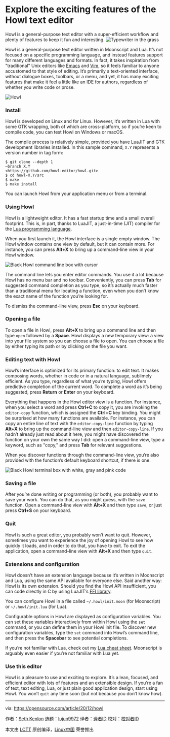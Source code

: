 [#]: collector: (lujun9972)
[#]: translator: ( )
[#]: reviewer: ( )
[#]: publisher: ( )
[#]: url: ( )
[#]: subject: (Explore the exciting features of the Howl text editor)
[#]: via: (https://opensource.com/article/20/12/howl)
[#]: author: (Seth Kenlon https://opensource.com/users/seth)

Explore the exciting features of the Howl text editor
======
Howl is a general-purpose text editor with a super-efficient workflow
and plenty of features to keep it fun and interesting.
![Typewriter in the grass][1]

Howl is a general-purpose text editor written in Moonscript and Lua. It’s not focused on a specific programming language, and instead features support for many different languages and formats. In fact, it takes inspiration from "traditional" Unix editors like [Emacs][2] and [Vim][3], so it feels familiar to anyone accustomed to that style of editing. It’s primarily a text-oriented interface, without dialogue boxes, toolbars, or a menu, and yet, it has many exciting features that make it feel a little like an IDE for authors, regardless of whether you write code or prose.

![Howl][4]

### Install

Howl is developed on Linux and for Linux. However, it’s written in Lua with some GTK wrapping, both of which are cross-platform, so if you’re keen to compile code, you can test Howl on Windows or macOS.

The compile process is relatively simple, provided you have LuaJIT and GTK development libraries installed. In this sample command, `X.Y` represents a version number in tag form:


```
$ git clone --depth 1
–branch X.Y
<https://github.com/howl-editor/howl.git>
$ cd howl-X.Y/src
$ make
$ make install
```

You can launch Howl from your application menu or from a terminal.

### Using Howl

Howl is a lightweight editor. It has a fast startup time and a small overall footprint. This is, in part, thanks to LuaJIT, a just-in-time (JIT) compiler for the [Lua programming language][5].

When you first launch it, the Howl interface is a single empty window. The Howl window contains one view by default, but it can contain more. For instance, you can press **Alt+X** to bring up a command-line view in your Howl window.

![Black Howl command line box with cursor][6]

The command line lets you enter editor commands. You use it a lot because Howl has no menu bar and no toolbar. Conveniently, you can press **Tab** for suggested command completion as you type, so it’s actually much faster than a traditional menu for locating a function, even when you don’t know the exact name of the function you’re looking for.

To dismiss the command-line view, press **Esc** on your keyboard.

### Opening a file

To open a file in Howl, press **Alt+X** to bring up a command line and then type `open` followed by a **Space**. Howl displays a new temporary view: a view into your file system so you can choose a file to open. You can choose a file by either typing its path or by clicking on the file you want.

### Editing text with Howl

Howl’s interface is optimized for its primary function: to edit text. It makes composing words, whether in code or in a natural language, sublimely efficient. As you type, regardless of what you’re typing, Howl offers predictive completion of the current word. To complete a word as it’s being suggested, press **Return** or **Enter** on your keyboard.

Everything that happens in the Howl editor view is a function. For instance, when you select a word and press **Ctrl+C** to copy it, you are invoking the `editor-copy` function, which is assigned the **Ctrl+C** key binding. You might be surprised at how many functions are available. For instance, you can copy an entire line of text with the `editor-copy-line` function by typing **Alt+X** to bring up the command-line view and then `editor-copy-line`. If you hadn’t already just read about it here, you might have discovered the function on your own the same way I did: open a command-line view, type a keyword, such as "copy," and press **Tab** for relevant suggestions.

When you discover functions through the command-line view, you’re also provided with the function’s default keyboard shortcut, if there is one.

![Black Howl terminal box with white, gray and pink code][7]

### Saving a file

After you’re done writing or programming (or both), you probably want to save your work. You can do that, as you might guess, with the `save` function. Open a command-line view with **Alt+X** and then type `save`, or just press **Ctrl+S** on your keyboard.

### Quit

Howl is such a great editor, you probably won’t want to quit. However, sometimes you want to experience the joy of opening Howl to see how quickly it loads, and in order to do that, you have to exit. To exit the application, open a command-line view with **Alt+X** and then type `quit`.

### Extensions and configuration

Howl doesn’t have an extension language because it’s written in Moonscript and Lua, using the same API available for everyone else. Said another way: Howl is its own extension. Should you find the Howl API insufficient, you can code directly in C by using LuaJIT’s [FFI library][8].

You can configure Howl in a file called `~/.howl/init.moon` (for Moonscript) or `~/.howl/init.lua` (for Lua).

Configurable options in Howl are displayed as configuration variables. You can set these variables interactively from within Howl using the `set` command, or you can define them in your Howl init file. To discover new configuration variables, type the `set` command into Howl’s command line, and then press the **Spacebar** to see potential completions.

If you’re not familiar with Lua, check out my [Lua cheat sheet][9]. Moonscript is arguably even easier if you’re not familiar with Lua yet.

### Use this editor

Howl is a pleasure to use and exciting to explore. It’s a lean, focused, and efficient editor with lots of features and an extensible design. If you’re a fan of text, text editing, Lua, or just plain good application design, start using Howl. You won’t `quit` any time soon (but not because you don’t know how).

--------------------------------------------------------------------------------

via: https://opensource.com/article/20/12/howl

作者：[Seth Kenlon][a]
选题：[lujun9972][b]
译者：[译者ID](https://github.com/译者ID)
校对：[校对者ID](https://github.com/校对者ID)

本文由 [LCTT](https://github.com/LCTT/TranslateProject) 原创编译，[Linux中国](https://linux.cn/) 荣誉推出

[a]: https://opensource.com/users/seth
[b]: https://github.com/lujun9972
[1]: https://opensource.com/sites/default/files/styles/image-full-size/public/lead-images/doc-dish-lead.png?itok=h3fCkVmU (Typewriter in the grass)
[2]: https://opensource.com/article/20/2/who-cares-about-emacs
[3]: https://opensource.com/article/20/3/vim-skills
[4]: https://opensource.com/sites/default/files/31-howl.jpg (Howl)
[5]: https://opensource.com/article/20/2/lua-cheat-sheet
[6]: https://opensource.com/sites/default/files/uploads/howl-command-31-howl-opensource.jpg (Black Howl command line box with cursor)
[7]: https://opensource.com/sites/default/files/uploads/howl-tab-31-howl-opensource.jpg (Black Howl terminal box with white, gray and pink code)
[8]: https://luajit.org/ext_ffi.html
[9]: http://opensource.com/article/20/2/lua-cheat-sheet
